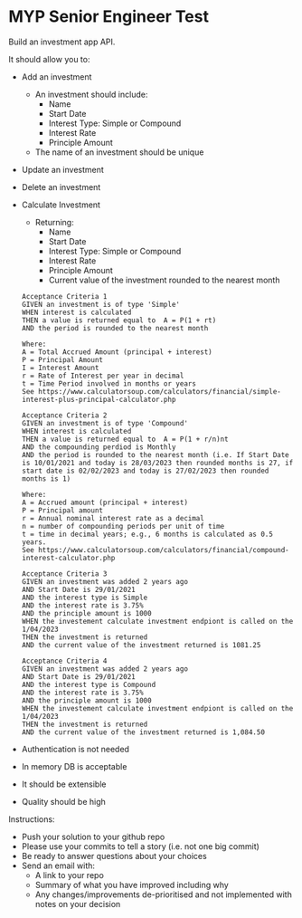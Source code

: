 # MYP Senior Engineer Test

Build an investment app API. 

It should allow you to:
* Add an investment
    
    * An investment should include:
        * Name
        * Start Date
        * Interest Type: Simple or Compound
        * Interest Rate
        * Principle Amount
    * The name of an investment should be unique
* Update an investment
* Delete an investment
* Calculate Investment
    * Returning:
        * Name
        * Start Date
        * Interest Type: Simple or Compound
        * Interest Rate
        * Principle Amount
        * Current value of the investment rounded to the nearest month
    
    
    ```
    Acceptance Criteria 1
    GIVEN an investment is of type 'Simple'
    WHEN interest is calculated
    THEN a value is returned equal to  A = P(1 + rt)
    AND the period is rounded to the nearest month

    Where:
    A = Total Accrued Amount (principal + interest)
    P = Principal Amount
    I = Interest Amount
    r = Rate of Interest per year in decimal
    t = Time Period involved in months or years
    See https://www.calculatorsoup.com/calculators/financial/simple-interest-plus-principal-calculator.php

    Acceptance Criteria 2
    GIVEN an investment is of type 'Compound'
    WHEN interest is calculated
    THEN a value is returned equal to  A = P(1 + r/n)nt
    AND the compounding perdiod is Monthly
    AND the period is rounded to the nearest month (i.e. If Start Date is 10/01/2021 and today is 28/03/2023 then rounded months is 27, if start date is 02/02/2023 and today is 27/02/2023 then rounded months is 1)
    
    Where:
    A = Accrued amount (principal + interest)
    P = Principal amount
    r = Annual nominal interest rate as a decimal
    n = number of compounding periods per unit of time
    t = time in decimal years; e.g., 6 months is calculated as 0.5 years. 
    See https://www.calculatorsoup.com/calculators/financial/compound-interest-calculator.php

    Acceptance Criteria 3
    GIVEN an investment was added 2 years ago
	AND Start Date is 29/01/2021
	AND the interest type is Simple
	AND the interest rate is 3.75%
	AND the principle amount is 1000
    WHEN the investement calculate investment endpiont is called on the 1/04/2023
    THEN the investment is returned
    AND the current value of the investment returned is 1081.25

    Acceptance Criteria 4
    GIVEN an investment was added 2 years ago
	AND Start Date is 29/01/2021
	AND the interest type is Compound
	AND the interest rate is 3.75%
	AND the principle amount is 1000
    WHEN the investement calculate investment endpiont is called on the 1/04/2023
    THEN the investment is returned
    AND the current value of the investment returned is 1,084.50

    ```
* Authentication is not needed
* In memory DB is acceptable
* It should be extensible
* Quality should be high



Instructions:
* Push your solution to your github repo
* Please use your commits to tell a story (i.e. not one big commit) 
* Be ready to answer questions about your choices
* Send an email with:
    * A link to your repo
    * Summary of what you have improved including why 
    * Any changes/improvements de-prioritised and not implemented with notes on your decision   








